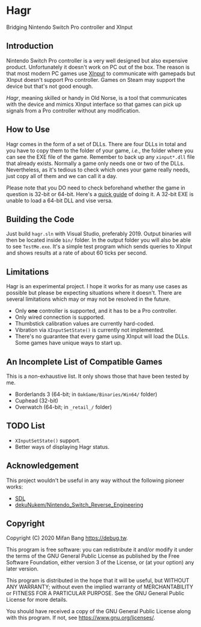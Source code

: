 # Hagr

Bridging Nintendo Switch Pro controller and XInput

## Introduction

Nintendo Switch Pro controller is a very well designed but also expensive product. Unfortunately it doesn't work on PC out of the box. The reason is that most modern PC games use [XInput](https://en.wikipedia.org/wiki/DirectInput#XInput) to communicate with gamepads but XInput doesn't support Pro controller. Games on Steam may support the device but that's not good enough.

*Hagr*, meaning skilled or handy in Old Norse, is a tool that communicates with the device and mimics XInput interface so that games can pick up signals from a Pro controller without any modification.

## How to Use

Hagr comes in the form of a set of DLLs. There are four DLLs in total and you have to copy them to the folder of your game, *i.e.*, the folder where you can see the EXE file of the game. Remember to back up any `xinput*.dll` file that already exists. Normally a game only needs one or two of the DLLs. Nevertheless, as it's tedious to check which ones your game really needs, just copy all of them and we can call it a day.

Please note that you DO need to check beforehand whether the game in question is 32-bit or 64-bit. Here's a [quick guide](https://superuser.com/questions/358434/how-to-check-if-a-binary-is-32-or-64-bit-on-windows#889267) of doing it. A 32-bit EXE is unable to load a 64-bit DLL and vise versa.

## Building the Code

Just build `hagr.sln` with Visual Studio, preferably 2019. Output binaries will then be located inside `bin/` folder. In the output folder you will also be able to see `TestMe.exe`. It's a simple test program which sends queries to XInput and shows results at a rate of about 60 ticks per second.

## Limitations

Hagr is an experimental project. I hope it works for as many use cases as possible but please be expecting situations where it doesn't. There are several limitations which may or may not be resolved in the future.

- Only **one** controller is supported, and it has to be a Pro controller.
- Only wired connection is supported.
- Thumbstick calibration values are currently hard-coded.
- Vibration via `XInputSetState()` is currently not implemented.
- There's no guarantee that every game using XInput will load the DLLs. Some games have unique ways to start up. 

## An Incomplete List of Compatible Games

This is a non-exhaustive list. It only shows those that have been tested by me. 

- Borderlands 3 (64-bit; in `OakGame/Binaries/Win64/` folder)
- Cuphead (32-bit)
- Overwatch (64-bit; in `_retail_/` folder)

## TODO List

- `XInputSetState()` support.
- Better ways of displaying Hagr status.

## Acknowledgement

This project wouldn't be useful in any way without the following pioneer works:

- [SDL](https://hg.libsdl.org/SDL/file/tip/src/joystick/hidapi/SDL_hidapi_switch.c)
- [dekuNukem/Nintendo_Switch_Reverse_Engineering](https://github.com/dekuNukem/Nintendo_Switch_Reverse_Engineering)

## Copyright

Copyright (C) 2020 Mifan Bang <https://debug.tw>.

This program is free software: you can redistribute it and/or modify it under the terms of the GNU General Public License as published by the Free Software Foundation, either version 3 of the License, or (at your option) any later version.

This program is distributed in the hope that it will be useful, but WITHOUT ANY WARRANTY; without even the implied warranty of MERCHANTABILITY or FITNESS FOR A PARTICULAR PURPOSE.  See the GNU General Public License for more details.

You should have received a copy of the GNU General Public License along with this program.  If not, see <https://www.gnu.org/licenses/>.
